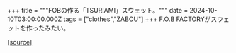 +++
title = """FOBの作る「TSURIAMI」スウェット。"""
date = 2024-10-10T03:00:00.000Z
tags = ["clothes","ZABOU"]
+++
F.O.B FACTORYがスウェットを作ったみたい。

[[source]](https://zabou.org/2024/10/10/309648/)
